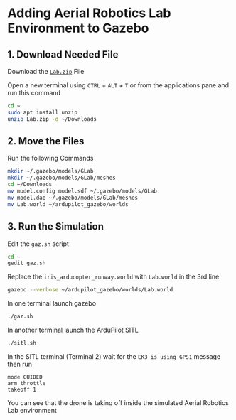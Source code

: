 # Adding Aerial Robotics Lab Environment to Gazebo
## 1. Download Needed File
Download the [`Lab.zip`](Lab.zip) File

Open a new terminal using `CTRL` + `ALT` + `T` or from the applications pane and run this command
```bash
cd ~
sudo apt install unzip
unzip Lab.zip -d ~/Downloads
```

## 2. Move the Files
Run the following Commands
```bash
mkdir ~/.gazebo/models/GLab
mkdir ~/.gazebo/models/GLab/meshes
cd ~/Downloads
mv model.config model.sdf ~/.gazebo/models/GLab
mv model.dae ~/.gazebo/models/GLab/meshes
mv Lab.world ~/ardupilot_gazebo/worlds
```

## 3. Run the Simulation
Edit the `gaz.sh` script
```bash
cd ~
gedit gaz.sh
```

Replace the `iris_arducopter_runway.world` with `Lab.world` in the 3rd line
```bash
gazebo --verbose ~/ardupilot_gazebo/worlds/Lab.world
```

In one terminal launch gazebo
```bash
./gaz.sh
```

In another terminal launch the ArduPilot SITL
```bash
./sitl.sh
```

In the SITL terminal (Terminal 2) wait for the `EK3 is using GPS1` message then run
```
mode GUIDED
arm throttle
takeoff 1
```

You can see that the drone is taking off inside the simulated Aerial Robotics Lab environment